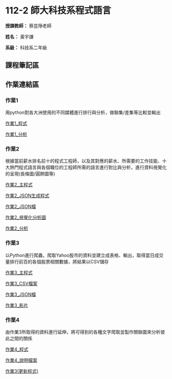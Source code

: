 # 112-2 師大科技系程式語言

**授課教師：** 蔡芸琤老師

**姓名：** 黃宇謙

**系級：** 科技系二年級

## 課程筆記區
## 作業連結區
### 作業1
用python對各大洲使用的不同媒體進行排行與分析，做聯集/差集等比較並輸出

[作業1_程式](https://github.com/ArthurArthurArthur0817/Programming-Language/blob/main/HW1.py)

[作業1_分析](https://github.com/ArthurArthurArthur0817/Programming-Language/blob/main/HW1_%E5%85%A8%E7%90%83%E5%90%84%E5%A4%A7%E6%B4%B2%E7%A4%BE%E7%BE%A4%E5%AA%92%E9%AB%94%E4%BD%BF%E7%94%A8%E6%8E%92%E8%A1%8C%E5%88%86%E6%9E%90.pdf)
### 作業2
根據當前薪水排名前十的程式工程師，以及其對應的薪水、所需要的工作技能、十大熱門程式語言與各個職位的工程師所需的語言進行對比與分析，進行資料視覺化的呈現(長條圖/圓餅圖等)

[作業2_主程式](https://github.com/ArthurArthurArthur0817/Programming-Language/blob/main/HW2.ipynb)

[作業2_JSON生成程式](https://github.com/ArthurArthurArthur0817/Programming-Language/blob/main/HW2_generate%20json.py)

[作業2_JSON檔](https://github.com/ArthurArthurArthur0817/Programming-Language/blob/main/HW2.json)

[作業2_視覺化分析圖](https://github.com/ArthurArthurArthur0817/Programming-Language/blob/main/HW2_%E8%A6%96%E8%A6%BA%E5%8C%96%E5%9C%96%E8%A1%A8.png)

[作業2_分析](https://github.com/ArthurArthurArthur0817/Programming-Language/blob/main/HW2_2022%E8%BB%9F%E9%AB%94%E5%B7%A5%E7%A8%8B%E5%B8%AB%E5%90%84%E9%A0%85%E5%88%86%E6%9E%90%20.pdf)

### 作業3
以Python進行爬蟲，爬取Yahoo股市的資料並建立成表格、輸出，取得當日成交量排行前百的各個股票相關數據，將結果以CSV儲存

[作業3_主程式](https://github.com/ArthurArthurArthur0817/Programming-Language/blob/main/HW3_%E7%88%AC%E8%9F%B2%E7%A8%8B%E5%BC%8F(Yahoo%E8%82%A1%E5%B8%82).ipynb)

[作業3_CSV檔案](https://github.com/ArthurArthurArthur0817/Programming-Language/blob/main/HW3.csv)

[作業3_JSON檔](https://github.com/ArthurArthurArthur0817/Programming-Language/blob/main/HW3.json)

[作業3_影片](https://youtu.be/qMmBXuoLpzo?si=1hJeRQIEvQZ5u3xM)

### 作業4
由作業3所取得的資料進行延伸，將可得到的各種文字爬取並製作關聯圖來分析彼此之間的關係

[作業4_程式](https://github.com/ArthurArthurArthur0817/Programming-Language/blob/main/HW4_LLM_%26_%E6%96%87%E5%AD%97%E8%A6%96%E8%A6%BA%E5%8C%96%E9%97%9C%E8%81%AF%E5%9C%96.ipynb)

[作業4_說明檔案](https://github.com/ArthurArthurArthur0817/Programming-Language/blob/main/HW4_%E7%A8%8B%E5%BC%8F%E8%AA%AA%E6%98%8E.pdf)

[作業3(更新程式)](https://github.com/ArthurArthurArthur0817/Programming-Language/blob/main/HW3_%E7%88%AC%E8%9F%B2%E7%A8%8B%E5%BC%8F(Yahoo%E8%82%A1%E5%B8%82)%20(update).ipynb)





